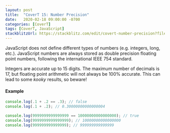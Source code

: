 ```yaml
---
layout: post
title:  "CoverT 15: Number Precision"
date:   2020-02-18 09:00:00 -0700
categories: [CoverT]
tags: [CoverT, JavaScript]
stackblitzUrl: https://stackblitz.com/edit/covert-number-precision?file=index.js
---
```


JavaScript does not define different types of numbers (e.g. integers, long, etc.). JavaScript numbers are always stored as double precision floating point numbers, following the international IEEE 754 standard.

Integers are accurate up to 15 digits. The maximum number of decimals is 17, but floating point arithmetic will not always be 100% accurate. This can lead to some _kooky_ results, so beware!

#### Example

```javascript
console.log(.1 + .2 == .3); // false
console.log(.1 + .2); // 0.30000000000000004

console.log(9999999999999999 == 10000000000000000); // true
console.log(9999999999999999); // 10000000000000000
console.log(999999999999999); // 999999999999999
```
